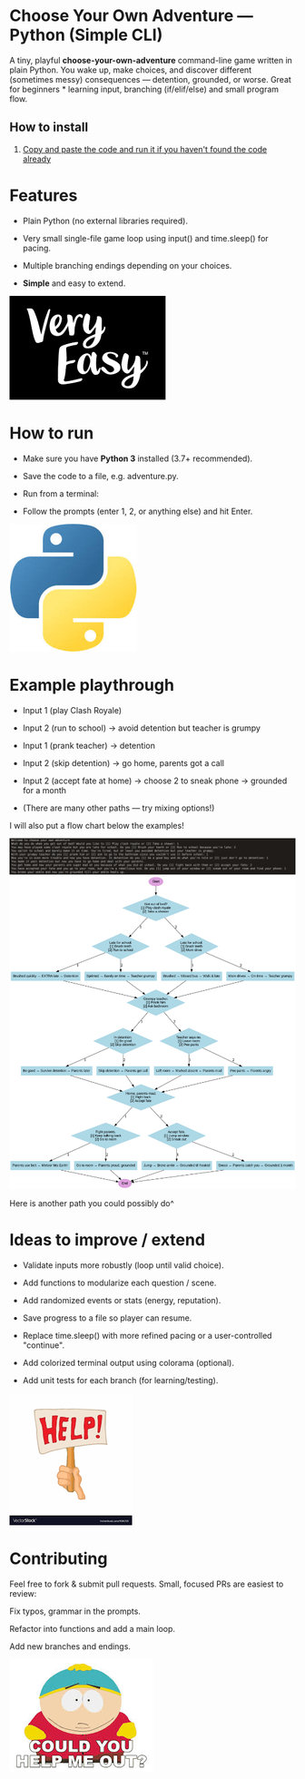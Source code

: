 # Choose Your Own Adventure — Python (Simple CLI)

A tiny, playful **choose-your-own-adventure** command-line game written in plain Python.
You wake up, make choices, and discover different (sometimes messy) consequences — detention, grounded, or worse. Great for beginners * learning input, branching (if/elif/else) and small program flow.

## How to install
1. [Copy and paste the code and run it if you haven't found the code already](https://github.com/WTCSC/life-decision-simulator-ReeceL3.git)

# Features

* Plain Python (no external libraries required).

* Very small single-file game loop using input() and time.sleep() for pacing.

* Multiple branching endings depending on your choices.

* **Simple** and easy to extend.

![](Image_folder/image-5.png)


# How to run

* Make sure you have **Python 3** installed (3.7+ recommended).

* Save the code to a file, e.g. adventure.py.

* Run from a terminal:

* Follow the prompts (enter 1, 2, or anything else) and hit Enter.

![](Image_folder/image-1.png)


# Example playthrough

* Input 1 (play Clash Royale)

* Input 2 (run to school) → avoid detention but teacher is grumpy

* Input 1 (prank teacher) → detention

* Input 2 (skip detention) → go home, parents got a call

* Input 2 (accept fate at home) → choose 2 to sneak phone → grounded for a month

* (There are many other paths — try mixing options!)

I will also put a flow chart below the examples!

![](Image_folder/image.png)
![](Image_folder/choose_adventure_flowchart_styled.png)

Here is another path you could possibly do^

# Ideas to improve / extend

* Validate inputs more robustly (loop until valid choice).

* Add functions to modularize each question / scene.

* Add randomized events or stats (energy, reputation).

* Save progress to a file so player can resume.

* Replace time.sleep() with more refined pacing or a user-controlled "continue".

* Add colorized terminal output using colorama (optional).

* Add unit tests for each branch (for learning/testing).

![](Image_folder/image-4.png)

# Contributing

Feel free to fork & submit pull requests. Small, focused PRs are easiest to review:

Fix typos, grammar in the prompts.

Refactor into functions and add a main loop.

Add new branches and endings.

![](Image_folder/image-3.png)

# 